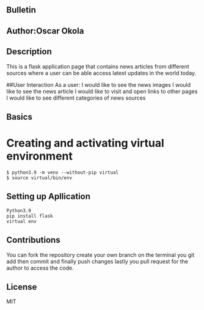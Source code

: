  ## Bulletin
 ## Author:Oscar Okola
 ## Description
 This is a flask application page that contains news articles from different sources where a user can be able access latest updates in the world today.

 ##User Interaction
 As a user:
 I would like to see the news images
 I would like to see the news article
 I would like to visit and open links to other pages
 I would like to see different  categories of news sources
 
 ## Basics
 # Creating and activating virtual environment
    $ python3.9 -m venv --without-pip virtual
    $ source virtual/bin/env

 ## Setting up Apllication
    Python3.9
    pip install flask
    virtual env

 ## Contributions
 You can fork the repository create your own branch on the terminal you git add then commit and finally push changes lastly
 you pull request for the author to access the code.
 
 ## License
 MIT
